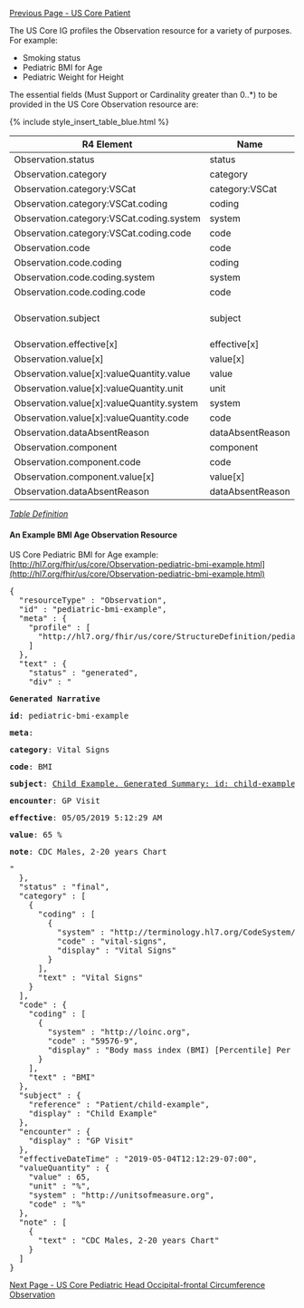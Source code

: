 [Previous Page - US Core Patient](USCorePatient.html)

The US Core IG profiles the Observation resource for a variety of purposes. For example:
- Smoking status
- Pediatric BMI for Age
- Pediatric Weight for Height

The essential fields (Must Support or Cardinality greater than 0..*) to be provided in the US Core Observation resource are:

{% include style_insert_table_blue.html %}

| R4 Element                                 | Name              | Cardinality | Type                               |
|--------------------------------------------|-------------------|:-----------:|------------------------------------|
|  Observation.status                        |  status           |     1..1    | code                               |
|  Observation.category                      |  category         |     1..*    | (Slice Definition)                 |
|  Observation.category:VSCat                |  category:VSCat   |     1..1    | CodeableConcept                    |
|  Observation.category:VSCat.coding         |  coding           |     1..*    | Coding                             |
|  Observation.category:VSCat.coding.system  |  system           |     1..1    | uri                                |
|  Observation.category:VSCat.coding.code    |  code             |     1..1    | code                               |
|  Observation.code                          |  code             |     1..1    | CodeableConcept                    |
|  Observation.code.coding                   |  coding           |     1..*    | Coding                             |
|  Observation.code.coding.system            |  system           |     1..1    | uri                                |
|  Observation.code.coding.code              |  code             |     1..1    | code                               |
|  Observation.subject                       |  subject          |     1..1    | Reference(US Core Patient Profile) |
|  Observation.effective[x]                  |  effective[x]     |     1..1    |                                    |
|  Observation.value[x]                      |  value[x]         |     0..1    | (Slice Definition)                 |
|  Observation.value[x]:valueQuantity.value  |  value            |     1..1    | decimal                            |
|  Observation.value[x]:valueQuantity.unit   |  unit             |     1..1    | string                             |
|  Observation.value[x]:valueQuantity.system |  system           |     1..1    | uri                                |
|  Observation.value[x]:valueQuantity.code   |  code             |     1..1    | code                               |
|  Observation.dataAbsentReason              |  dataAbsentReason |     0..1    | CodeableConcept                    |
|  Observation.component                     |  component        |     0..*    | BackboneElement                    |
|  Observation.component.code                |  code             |     1..1    | CodeableConcept                    |
|  Observation.component.value[x]            |  value[x]         |     0..1    |                                    |
|  Observation.dataAbsentReason              |  dataAbsentReason |     0..1    | CodeableConcept                    |

<i>[Table Definition](index.html#mapping-adjudicated-claims-information-to-clinical-resources)</i>


#### An Example BMI Age Observation Resource

US Core Pediatric BMI for Age example: [http://hl7.org/fhir/us/core/Observation-pediatric-bmi-example.html](http://hl7.org/fhir/us/core/Observation-pediatric-bmi-example.html)
<pre>
{
  "resourceType" : "Observation",
  "id" : "pediatric-bmi-example",
  "meta" : {
    "profile" : [
      "http://hl7.org/fhir/us/core/StructureDefinition/pediatric-bmi-for-age"
    ]
  },
  "text" : {
    "status" : "generated",
    "div" : "<div xmlns=\"http://www.w3.org/1999/xhtml\"><p><b>Generated Narrative</b></p><p><b>id</b>: pediatric-bmi-example</p><p><b>meta</b>: </p><p></p><p><b>category</b>: <span title=\"Codes: {http://terminology.hl7.org/CodeSystem/observation-category vital-signs}\">Vital Signs</span></p><p><b>code</b>: <span title=\"Codes: {http://loinc.org 59576-9}\">BMI</span></p><p><b>subject</b>: <a href=\"Patient-child-example.html\">Child Example. Generated Summary: id: child-example; Medical Record Number: 1032704 (USUAL); active; Child Example ; ph: 555-555-5555(HOME); gender: male; birthDate: 2016-01-15</a></p><p><b>encounter</b>: <span>GP Visit</span></p><p><b>effective</b>: 05/05/2019 5:12:29 AM</p><p><b>value</b>: 65 %</p><p><b>note</b>: CDC Males, 2-20 years Chart</p></div>"
  },
  "status" : "final",
  "category" : [
    {
      "coding" : [
        {
          "system" : "http://terminology.hl7.org/CodeSystem/observation-category",
          "code" : "vital-signs",
          "display" : "Vital Signs"
        }
      ],
      "text" : "Vital Signs"
    }
  ],
  "code" : {
    "coding" : [
      {
        "system" : "http://loinc.org",
        "code" : "59576-9",
        "display" : "Body mass index (BMI) [Percentile] Per age and sex"
      }
    ],
    "text" : "BMI"
  },
  "subject" : {
    "reference" : "Patient/child-example",
    "display" : "Child Example"
  },
  "encounter" : {
    "display" : "GP Visit"
  },
  "effectiveDateTime" : "2019-05-04T12:12:29-07:00",
  "valueQuantity" : {
    "value" : 65,
    "unit" : "%",
    "system" : "http://unitsofmeasure.org",
    "code" : "%"
  },
  "note" : [
    {
      "text" : "CDC Males, 2-20 years Chart"
    }
  ]
}
</pre>


[Next Page - US Core Pediatric Head Occipital-frontal Circumference Observation](USCorePediatricHeadOccipital.html)
